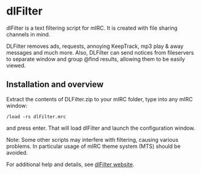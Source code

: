 # dlFilter
dlFilter is a text filtering script for mIRC. It is created with file sharing channels in mind. 

DLFilter removes ads, requests, annoying KeepTrack, mp3 play &amp; away messages and much more. 
Also, DLFilter can send notices from fileservers to separate window and group &#64;find results, allowing them to be easily viewed.

## Installation and overview
Extract the contents of DLFilter.zip to your mIRC folder, type into any mIRC window:
```
/load -rs dlFilter.mrc 
```
and press enter. That will load dlFilter and launch the configuration window. 

Note: Some other scripts may interfere with filtering, causing various problems. In particular usage of mIRC theme system (MTS) should be avoided.

For additional help and details, see [dlFilter website](http://dukelupus.com/dlfilter).
